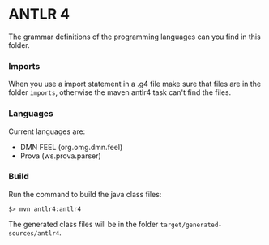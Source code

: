 # ANTLR 4

The grammar definitions of the programming languages can you find in this folder.

### Imports

When you use a import statement in a .g4 file make sure that files are in the folder `imports`, 
otherwise the maven antlr4 task can't find the files. 

### Languages

Current languages are:

* DMN FEEL (org.omg.dmn.feel)
* Prova (ws.prova.parser)

### Build

Run the command to build the java class files:
```
$> mvn antlr4:antlr4
```

The generated class files will be in the folder `target/generated-sources/antlr4`.